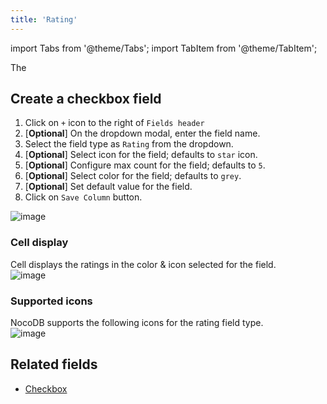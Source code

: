 ```yaml
---
title: 'Rating'
---
```

import Tabs from '@theme/Tabs';
import TabItem from '@theme/TabItem';

The 

## Create a checkbox field
1. Click on `+` icon to the right of `Fields header`
2. [**Optional**] On the dropdown modal, enter the field name.
3. Select the field type as `Rating` from the dropdown.
4. [**Optional**] Select icon for the field; defaults to `star` icon.
5. [**Optional**] Configure max count for the field; defaults to `5`.
6. [**Optional**] Select color for the field; defaults to `grey`.
7. [**Optional**] Set default value for the field.
8. Click on `Save Column` button.

![image](/img/v2/fields/rating.png)

### Cell display
Cell displays the ratings in the color & icon selected for the field.    
![image](/img/v2/fields/rating-cell.png)

### Supported icons
NocoDB supports the following icons for the rating field type.  
![image](/img/v2/fields/rating-icon.png)

## Related fields
- [Checkbox](020.checkbox.md)